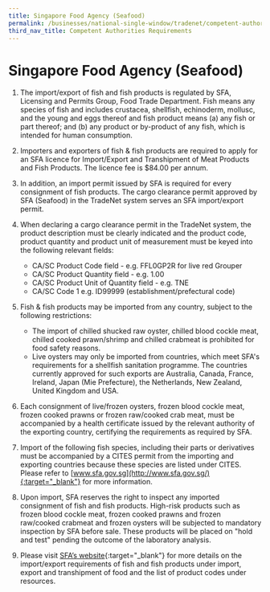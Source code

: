 ```yaml
---
title: Singapore Food Agency (Seafood)
permalink: /businesses/national-single-window/tradenet/competent-authorities-requirements/SFA-Seafood
third_nav_title: Competent Authorities Requirements
---
```



# Singapore Food Agency (Seafood)

1) The import/export of fish and fish products is regulated by SFA, Licensing and Permits Group, Food Trade Department. Fish means any species of fish and includes crustacea, shellfish, echinoderm, mollusc, and the young and eggs thereof and fish product means (a) any fish or part thereof; and (b) any product or by-product of any fish, which is intended for human consumption.

2) Importers and exporters of fish & fish products are required to apply for an SFA licence for Import/Export and Transhipment of Meat Products and Fish Products. The licence fee is $84.00 per annum.

3) In addition, an import permit issued by SFA is required for every consignment of fish products. The cargo clearance permit approved by SFA (Seafood) in the TradeNet system serves an SFA import/export permit.

4) When declaring a cargo clearance permit in the TradeNet system, the product description must be clearly indicated and the product code, product quantity and product unit of measurement must be keyed into the following relevant fields:

    -   CA/SC Product Code field - e.g. FFL0GP2R for live red Grouper
    -   CA/SC Product Quantity field - e.g. 1.00
    -   CA/SC Product Unit of Quantity field - e.g. TNE
    -   CA/SC Code 1 e.g. ID99999 (establishment/prefectural code)

5) Fish & fish products may be imported from any country, subject to the following restrictions:

    -   The import of chilled shucked raw oyster, chilled blood cockle meat, chilled cooked prawn/shrimp and chilled crabmeat is prohibited for food safety reasons.
    -   Live oysters may only be imported from countries, which meet SFA's requirements for a shellfish sanitation programme. The countries currently approved for such exports are Australia, Canada, France, Ireland, Japan (Mie Prefecture), the Netherlands, New Zealand, United Kingdom and USA.

6) Each consignment of live/frozen oysters, frozen blood cockle meat, frozen cooked prawns or frozen raw/cooked crab meat, must be accompanied by a health certificate issued by the relevant authority of the exporting country, certifying the requirements as required by SFA.

7) Import of the following fish species, including their parts or derivatives must be accompanied by a CITES permit from the importing and exporting countries because these species are listed under CITES. Please refer to  [www.sfa.gov.sg](http://www.sfa.gov.sg/){:target="_blank"}  for more information.

8) Upon import, SFA reserves the right to inspect any imported consignment of fish and fish products. High-risk products such as frozen blood cockle meat, frozen cooked prawns and frozen raw/cooked crabmeat and frozen oysters will be subjected to mandatory inspection by SFA before sale. These products will be placed on "hold and test" pending the outcome of the laboratory analysis.

9) Please visit  [SFA’s website](https://www.sfa.gov.sg/){:target="_blank"} for more details on the import/export requirements of fish and fish products under import, export and transhipment of food and the list of product codes under resources.
